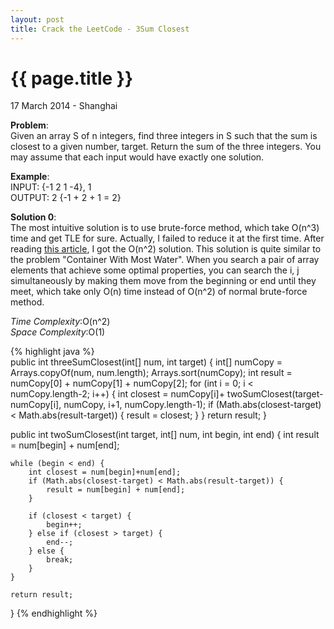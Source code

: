 ```yaml
---
layout: post
title: Crack the LeetCode - 3Sum Closest
---
```


{{ page.title }}
================

<p class="meta">17 March 2014 - Shanghai </p>

**Problem**:   
Given an array S of n integers, find three integers in S such that the sum is closest to a given number, target. Return the sum of the three integers. You may assume that each input would have exactly one solution.

**Example**:   
INPUT:  {-1 2 1 -4}, 1  
OUTPUT:  2 {-1 + 2 + 1 = 2}

**Solution 0**:  
The most intuitive solution is to use brute-force method, which take O(n^3) time and get TLE for sure. Actually, I failed to reduce it at the first time. After reading [this article](http://tech-wonderland.net/blog/summary-of-ksum-problems.html), I got the O(n^2) solution. This solution is quite similar to the problem "Container With Most Water". When you search a pair of array elements that achieve some optimal properties, you can search the i, j simultaneously by making them move from the beginning or end until they meet, which take only O(n) time instead of O(n^2) of normal brute-force method.

*Time Complexity*:O(n^2)  
*Space Complexity*:O(1)  

{% highlight java %}  
public int threeSumClosest(int[] num, int target) {
    int[] numCopy = Arrays.copyOf(num, num.length);
    Arrays.sort(numCopy);
    int result = numCopy[0] + numCopy[1] + numCopy[2];
    for (int i = 0; i < numCopy.length-2; i++) {
        int closest = numCopy[i]+ twoSumClosest(target-numCopy[i], numCopy, i+1, numCopy.length-1);
        if (Math.abs(closest-target) < Math.abs(result-target)) {
            result = closest;
        }
    }
    return result;
}

public int twoSumClosest(int target, int[] num, int begin, int end) {
    int result = num[begin] + num[end];

    while (begin < end) {
        int closest = num[begin]+num[end];
        if (Math.abs(closest-target) < Math.abs(result-target)) {
            result = num[begin] + num[end];
        }

        if (closest < target) {
            begin++;
        } else if (closest > target) {
            end--;
        } else {
            break;
        }
    }

    return result;
}
{% endhighlight %}
